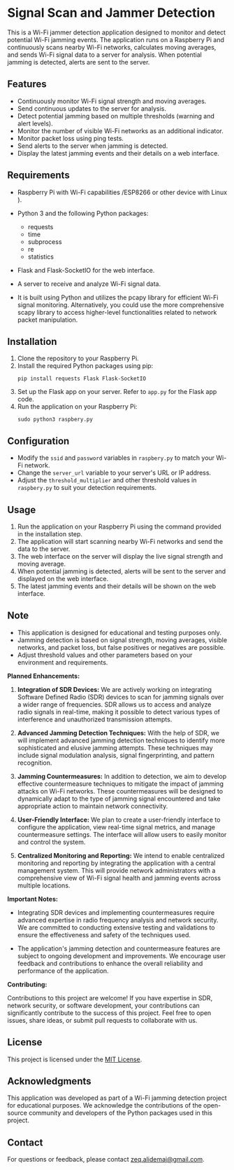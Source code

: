 
# Signal Scan and Jammer Detection 

This is a Wi-Fi jammer detection application designed to monitor and detect potential Wi-Fi jamming events. The application runs on a Raspberry Pi and continuously scans nearby Wi-Fi networks, calculates moving averages, and sends Wi-Fi signal data to a server for analysis. When potential jamming is detected, alerts are sent to the server.

## Features

- Continuously monitor Wi-Fi signal strength and moving averages.
- Send continuous updates to the server for analysis.
- Detect potential jamming based on multiple thresholds (warning and alert levels).
- Monitor the number of visible Wi-Fi networks as an additional indicator.
- Monitor packet loss using ping tests.
- Send alerts to the server when jamming is detected.
- Display the latest jamming events and their details on a web interface.

## Requirements

- Raspberry Pi with Wi-Fi capabilities /ESP8266 or other device with Linux ).
- Python 3 and the following Python packages:
  - requests
  - time
  - subprocess
  - re
  - statistics
- Flask and Flask-SocketIO for the web interface.
- A server to receive and analyze Wi-Fi signal data.

- It is built using Python and utilizes the pcapy library for efficient Wi-Fi signal monitoring. Alternatively, you could use the more comprehensive scapy library   to access higher-level functionalities related to network packet manipulation.

## Installation

1. Clone the repository to your Raspberry Pi.
2. Install the required Python packages using pip:
   ```
   pip install requests Flask Flask-SocketIO
   ```
3. Set up the Flask app on your server. Refer to `app.py` for the Flask app code.
4. Run the application on your Raspberry Pi:
   ```
   sudo python3 raspbery.py
   ```

## Configuration

- Modify the `ssid` and `password` variables in `raspbery.py` to match your Wi-Fi network.
- Change the `server_url` variable to your server's URL or IP address.
- Adjust the `threshold_multiplier` and other threshold values in `raspbery.py` to suit your detection requirements.

## Usage

1. Run the application on your Raspberry Pi using the command provided in the installation step.
2. The application will start scanning nearby Wi-Fi networks and send the data to the server.
3. The web interface on the server will display the live signal strength and moving average.
4. When potential jamming is detected, alerts will be sent to the server and displayed on the web interface.
5. The latest jamming events and their details will be shown on the web interface.

## Note

- This application is designed for educational and testing purposes only.
- Jamming detection is based on signal strength, moving averages, visible networks, and packet loss, but false positives or negatives are possible.
- Adjust threshold values and other parameters based on your environment and requirements.


**Planned Enhancements:**

1. **Integration of SDR Devices:** We are actively working on integrating Software Defined Radio (SDR) devices to scan for jamming signals over a wider range of frequencies. SDR allows us to access and analyze radio signals in real-time, making it possible to detect various types of interference and unauthorized transmission attempts.

2. **Advanced Jamming Detection Techniques:** With the help of SDR, we will implement advanced jamming detection techniques to identify more sophisticated and elusive jamming attempts. These techniques may include signal modulation analysis, signal fingerprinting, and pattern recognition.

3. **Jamming Countermeasures:** In addition to detection, we aim to develop effective countermeasure techniques to mitigate the impact of jamming attacks on Wi-Fi networks. These countermeasures will be designed to dynamically adapt to the type of jamming signal encountered and take appropriate action to maintain network connectivity.

4. **User-Friendly Interface:** We plan to create a user-friendly interface to configure the application, view real-time signal metrics, and manage countermeasure settings. The interface will allow users to easily monitor and control the system.

5. **Centralized Monitoring and Reporting:** We intend to enable centralized monitoring and reporting by integrating the application with a central management system. This will provide network administrators with a comprehensive view of Wi-Fi signal health and jamming events across multiple locations.

**Important Notes:**

- Integrating SDR devices and implementing countermeasures require advanced expertise in radio frequency analysis and network security. We are committed to conducting extensive testing and validations to ensure the effectiveness and safety of the techniques used.

- The application's jamming detection and countermeasure features are subject to ongoing development and improvements. We encourage user feedback and contributions to enhance the overall reliability and performance of the application.

**Contributing:**

Contributions to this project are welcome! If you have expertise in SDR, network security, or software development, your contributions can significantly contribute to the success of this project. Feel free to open issues, share ideas, or submit pull requests to collaborate with us.

## License

This project is licensed under the [MIT License](LICENSE).

## Acknowledgments

This application was developed as part of a Wi-Fi jamming detection project for educational purposes. We acknowledge the contributions of the open-source community and developers of the Python packages used in this project.

## Contact

For questions or feedback, please contact [zeq.alidemaj@gmail.com](mailto:zeq.alidemaj@gmail.com).
